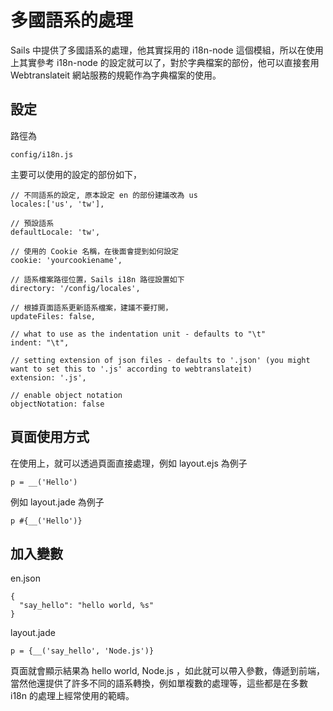 # 多國語系的處理

Sails 中提供了多國語系的處理，他其實採用的 i18n-node 這個模組，所以在使用上其實參考 i18n-node 的設定就可以了，對於字典檔案的部份，他可以直接套用 Webtranslateit 網站服務的規範作為字典檔案的使用。

## 設定

路徑為

```
config/i18n.js
```

主要可以使用的設定的部份如下，

```
// 不同語系的設定, 原本設定 en 的部份建議改為 us
locales:['us', 'tw'],

// 預設語系
defaultLocale: 'tw',

// 使用的 Cookie 名稱，在後面會提到如何設定
cookie: 'yourcookiename',

// 語系檔案路徑位置，Sails i18n 路徑設置如下
directory: '/config/locales',

// 根據頁面語系更新語系檔案，建議不要打開，
updateFiles: false,

// what to use as the indentation unit - defaults to "\t"
indent: "\t",

// setting extension of json files - defaults to '.json' (you might want to set this to '.js' according to webtranslateit)
extension: '.js',

// enable object notation
objectNotation: false
```

## 頁面使用方式

在使用上，就可以透過頁面直接處理，例如 layout.ejs 為例子

```
p = __('Hello')
```

例如 layout.jade 為例子

```
p #{__('Hello')}
```

## 加入變數

en.json

```
{
  "say_hello": "hello world, %s"
}
```

layout.jade

```
p = {__('say_hello', 'Node.js')}
```

頁面就會顯示結果為 hello world, Node.js ，如此就可以帶入參數，傳遞到前端，當然他還提供了許多不同的語系轉換，例如單複數的處理等，這些都是在多數 i18n 的處理上經常使用的範疇。
